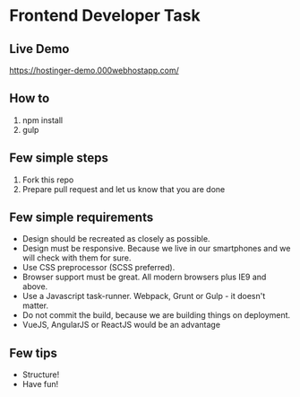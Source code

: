 # Frontend Developer Task
## Live Demo
https://hostinger-demo.000webhostapp.com/
## How to
1. npm install
2. gulp 
## Few simple steps

1. Fork this repo
2. Prepare pull request and let us know that you are done

## Few simple requirements

- Design should be recreated as closely as possible.
- Design must be responsive. Because we live in our smartphones and we will check with them for sure.
- Use CSS preprocessor (SCSS preferred).
- Browser support must be great. All modern browsers plus IE9 and above.
- Use a Javascript task-runner. Webpack, Grunt or Gulp - it doesn't matter.
- Do not commit the build, because we are building things on deployment.
- VueJS, AngularJS or ReactJS would be an advantage

## Few tips

- Structure!
- Have fun!
